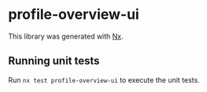 # profile-overview-ui

This library was generated with [Nx](https://nx.dev).

## Running unit tests

Run `nx test profile-overview-ui` to execute the unit tests.

